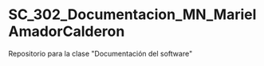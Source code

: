 # SC_302_Documentacion_MN_MarielAmadorCalderon
Repositorio para la clase "Documentación del software"
